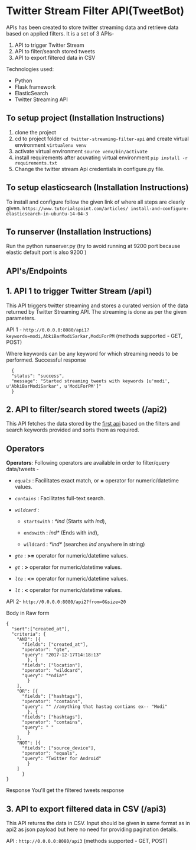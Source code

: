 # Twitter Stream Filter API(TweetBot)

APIs has been created to store twitter streaming data and retrieve data based on applied filters. It is a set of 3 APIs-
1. API to trigger Twitter Stream
2. API to filter/search stored tweets
3. API to export filtered data in CSV

Technologies used:
  - Python
  - Flask framework
  - ElasticSearch 
  - Twitter Streaming API
  
<!-- ## Jump To
- [Installation Guide](#installation-instructions)
- [API 1 - API to trigger Twitter Stream](#1-api-to-trigger-twitter-stream-stream)
- [API 2 - API to filter/search stored tweets](#2-api-to-filtersearch-stored-tweets-search)
- [API 3 - API to export filtered data in CSV](#3-api-to-export-filtered-data-in-csv-getcsv)
   -->
## To setup project (Installation Instructions)
  1. clone the project
  2. cd to project folder `cd twitter-streaming-filter-api` and create virtual environment
  `virtualenv venv`
  3. activate virtual environment
  `source venv/bin/activate`
  4. install requirements after acuvating virtual environment
  `pip install -r requirements.txt`
  5. Change the twitter stream Api credentials in configure.py file.

## To setup elasticsearch (Installation Instructions)
  To install and configure follow the given link of where all steps are clearly given.
  `https://www.tutorialspoint.com/articles/ install-and-configure-elasticsearch-in-ubuntu-14-04-3`

## To runserver (Installation Instructions)
Run the python runserver.py (try to avoid running at 9200 port because elastic default port is also 9200 )
  
## API's/Endpoints
## 1. API 1 to trigger Twitter Stream (/api1)
This API triggers twitter streaming and stores a curated version of the data returned by Twitter Streaming API. The streaming is done as per the given parameters.

API 1 - `http://0.0.0.0:8080/api1?keywords=modi,AbkiBarModiSarkar,ModiForPM`
(methods supported - GET, POST)

Where keywords can be any keyword for which streaming needs to be performed.
Successful response
```
  {
  "status": "success",
  "message": "Started streaming tweets with keywords [u'modi', u'AbkiBarModiSarkar', u'ModiForPM']"
  }
  ```


## 2. API to filter/search stored tweets (/api2)
This API fetches the data stored by the [first api](#1-api-to-trigger-twitter-stream) based on the filters and search keywords provided and sorts them as required.
## Operators

**Operators**: Following operators are available in order to filter/query data/tweets -

* _```equals```_ : Facilitates exact match, or **=** operator for numeric/datetime values.

* _```contains```_ : Facilitates full-text search.

* _```wildcard```_ : 

  * ```startswith``` : _*ind_ (Starts with *ind*), 
  
  * ```endswith``` : _ind*_ (Ends with *ind*), 
  
  * ```wildcard``` : _\*ind\*_ (searches *ind* anywhere in string)

* _```gte```_ : **>=** operator for numeric/datetime values.

* _```gt```_ : **>** operator for numeric/datetime values.

* _```lte```_ : **<=** operator for numeric/datetime values.

* _```lt```_ : **<** operator for numeric/datetime values.


API 2- `http://0.0.0.0:8080/api2?from=0&size=20`

Body in Raw form 
```
{
  "sort":["created_at"],              
  "criteria": {
    "AND": [{
      "fields": ["created_at"], 
      "operator": "gte",    
      "query": "2017-12-17T14:18:13"
        }, {
      "fields": ["location"],
      "operator": "wildcard",
      "query": "*ndia*"
        }
    ],
    "OR": [{
      "fields": ["hashtags"],
      "operator": "contains",
      "query": "" //anything that hastag contians ex-- "Modi"
        }, {
      "fields": ["hashtags"],
      "operator": "contains",
      "query": " "
        }
    ],
    "NOT": [{
      "fields": ["source_device"],
      "operator": "equals",
      "query": "Twitter for Android"
        }
    ]
      }
}
```
Response
 You'll get the filtered tweets response 


## 3. API to export filtered data in CSV (/api3)
This API returns the data in CSV. Input should be given in same format as in api2 as json payload but here no need for providing pagination details.

API : `http://0.0.0.0:8080/api3`
(methods supported - GET, POST)
